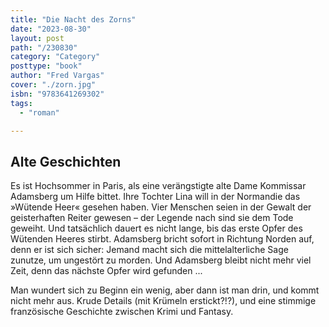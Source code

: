 ```yaml
---
title: "Die Nacht des Zorns"
date: "2023-08-30"
layout: post
path: "/230830"
category: "Category"
posttype: "book"
author: "Fred Vargas"
cover: "./zorn.jpg"
isbn: "9783641269302"
tags:
  - "roman"

---
```

## Alte Geschichten

Es ist Hochsommer in Paris, als eine verängstigte alte Dame Kommissar Adamsberg um Hilfe bittet. Ihre Tochter Lina will in der Normandie das »Wütende Heer« gesehen haben. Vier Menschen seien in der Gewalt der geisterhaften Reiter gewesen – der Legende nach sind sie dem Tode geweiht. Und tatsächlich dauert es nicht lange, bis das erste Opfer des Wütenden Heeres stirbt. Adamsberg bricht sofort in Richtung Norden auf, denn er ist sich sicher: Jemand macht sich die mittelalterliche Sage zunutze, um ungestört zu morden. Und Adamsberg bleibt nicht mehr viel Zeit, denn das nächste Opfer wird gefunden ...

Man wundert sich zu Beginn ein wenig, aber dann ist man drin, und kommt nicht mehr aus. Krude Details (mit Krümeln erstickt?!?), und eine stimmige französische Geschichte zwischen Krimi und Fantasy.